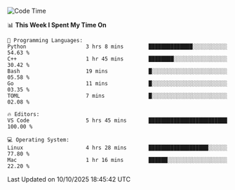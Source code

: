
<!--START_SECTION:waka-->
![Code Time](http://img.shields.io/badge/Code%20Time-3%2C895%20hrs%2033%20mins-blue)

📊 **This Week I Spent My Time On** 

```text
💬 Programming Languages: 
Python                   3 hrs 8 mins        ██████████████░░░░░░░░░░░   54.63 % 
C++                      1 hr 45 mins        ████████░░░░░░░░░░░░░░░░░   30.42 % 
Bash                     19 mins             █░░░░░░░░░░░░░░░░░░░░░░░░   05.58 % 
Go                       11 mins             █░░░░░░░░░░░░░░░░░░░░░░░░   03.35 % 
TOML                     7 mins              █░░░░░░░░░░░░░░░░░░░░░░░░   02.08 % 

🔥 Editors: 
VS Code                  5 hrs 45 mins       █████████████████████████   100.00 % 

💻 Operating System: 
Linux                    4 hrs 28 mins       ███████████████████░░░░░░   77.80 % 
Mac                      1 hr 16 mins        ██████░░░░░░░░░░░░░░░░░░░   22.20 % 
```


 Last Updated on 10/10/2025 18:45:42 UTC
<!--END_SECTION:waka-->

